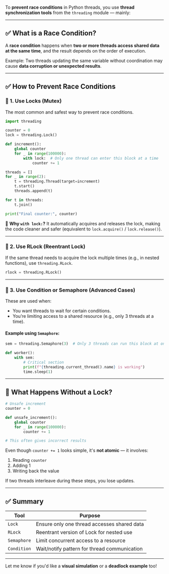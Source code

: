 To **prevent race conditions** in Python threads, you use **thread synchronization tools** from the `threading` module — mainly:

---

## ✅ What is a **Race Condition**?

A **race condition** happens when **two or more threads access shared data at the same time**, and the result depends on the order of execution.

Example:
Two threads updating the same variable without coordination may cause **data corruption or unexpected results**.

---

## ✅ How to Prevent Race Conditions

### 🔐 1. Use **Locks (Mutex)**

The most common and safest way to prevent race conditions.

```python
import threading

counter = 0
lock = threading.Lock()

def increment():
    global counter
    for _ in range(100000):
        with lock:  # Only one thread can enter this block at a time
            counter += 1

threads = []
for _ in range(2):
    t = threading.Thread(target=increment)
    t.start()
    threads.append(t)

for t in threads:
    t.join()

print("Final counter:", counter)
```

🔹 **Why `with lock:`?**
It automatically acquires and releases the lock, making the code cleaner and safer (equivalent to `lock.acquire()` / `lock.release()`).

---

### 🧰 2. Use **RLock** (Reentrant Lock)

If the same thread needs to acquire the lock multiple times (e.g., in nested functions), use `threading.RLock`.

```python
rlock = threading.RLock()
```

---

### 🧱 3. Use **Condition** or **Semaphore** (Advanced Cases)

These are used when:

* You want threads to wait for certain conditions.
* You’re limiting access to a shared resource (e.g., only 3 threads at a time).

#### Example using `Semaphore`:

```python
sem = threading.Semaphore(3)  # Only 3 threads can run this block at once

def worker():
    with sem:
        # Critical section
        print(f"{threading.current_thread().name} is working")
        time.sleep(1)
```

---

## 🚫 What Happens Without a Lock?

```python
# Unsafe increment
counter = 0

def unsafe_increment():
    global counter
    for _ in range(100000):
        counter += 1

# This often gives incorrect results
```

Even though `counter += 1` looks simple, it's **not atomic** — it involves:

1. Reading `counter`
2. Adding 1
3. Writing back the value

If two threads interleave during these steps, you lose updates.

---

## ✅ Summary

| Tool        | Purpose                                      |
| ----------- | -------------------------------------------- |
| `Lock`      | Ensure only one thread accesses shared data  |
| `RLock`     | Reentrant version of Lock for nested use     |
| `Semaphore` | Limit concurrent access to a resource        |
| `Condition` | Wait/notify pattern for thread communication |

---

Let me know if you'd like a **visual simulation** or a **deadlock example** too!
